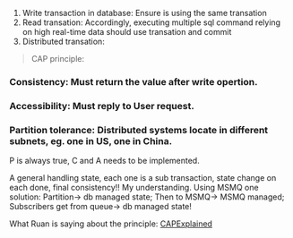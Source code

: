 1. Write transaction in database:
Ensure is using the same transation
2. Read transation:
Accordingly, executing multiple sql command relying on high real-time data should use transation and commit
3. Distributed transation:
> CAP principle: 

### Consistency: Must return the value after write opertion.
### Accessibility: Must reply to User request. 
### Partition tolerance: Distributed systems locate in different subnets, eg. one in US, one in China.
P is always true, C and A needs to be implemented.

A general handling state, each one is a sub transaction, state change on each done, final consistency!! My understanding.
Using MSMQ one solution: Partition-> db managed state; Then to MSMQ-> MSMQ managed; Subscribers get from queue-> db managed state!

What Ruan is saying about the principle:
[CAPExplained](http://www.ruanyifeng.com/blog/2018/07/cap.html)
